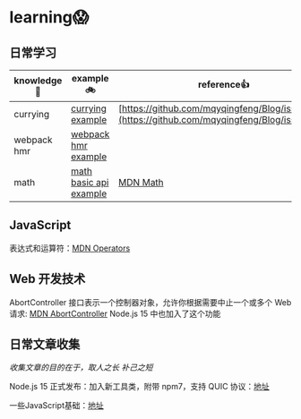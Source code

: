 # learning😱

## 日常学习

| knowledge📖 | example🚲                                      | reference👍                                                                                       |
| ----------- | ---------------------------------------------- | ------------------------------------------------------------------------------------------------- |
| currying    | [currying example](./currying/currying.js)     | [https://github.com/mqyqingfeng/Blog/issues/42](https://github.com/mqyqingfeng/Blog/issues/42)    |
| webpack hmr | [webpack hmr example](./webpack/hmr/README.md) |                                                                                                   |
| math        | [math basic api example](./math/README.md)     | [MDN Math](https://developer.mozilla.org/zh-CN/docs/Web/JavaScript/Reference/Global_Objects/Math) |

## JavaScript

表达式和运算符：[MDN Operators](https://developer.mozilla.org/zh-CN/docs/Web/JavaScript/Reference/Operators)

## Web 开发技术

AbortController 接口表示一个控制器对象，允许你根据需要中止一个或多个 Web 请求: [MDN AbortController](https://developer.mozilla.org/zh-CN/docs/Web/API/FetchController)
Node.js 15 中也加入了这个功能

## 日常文章收集

_收集文章的目的在于，取人之长 补己之短_

Node.js 15 正式发布：加入新工具类，附带 npm7，支持 QUIC 协议：[地址](https://mp.weixin.qq.com/s?__biz=MzUxNzk1MjQ0Ng==&mid=2247487309&idx=2&sn=e671b38f9ca86425c1961b5384e4e387&chksm=f991099ccee6808a0490cdf83835154cf0215e922532b599a8a534c21b25a980f40549bc4935&mpshare=1&scene=1&srcid=10224UHmSv4TTGqnDEfuqZCS&sharer_sharetime=1603329310491&sharer_shareid=c5c1787a60eae170a730646d809a4be3&key=573aef4c1f9b4b5f9638c3617e0f5496b40ceb88b36f3edfcf0a71aefb65ca1293c181e3fe864d909ec417172f83099becf567b54f74ca9762ff9c0351498687d6194485abb136cf906e73713b4c16c7b5310cf1250124b99d717ff1093111e3b519bb95b394aebc7abcdff1ae7859d3ac7d522a7b3d3a78b6ef9cd99925d477&ascene=1&uin=MzQzMTkwNjc5&devicetype=Windows+10+x64&version=6300002f&lang=zh_CN&exportkey=A1qJLrRob8BSB5BQi8WAymE%3D&pass_ticket=ff%2BdKcGHXkMhMRIqxqDrvTH7UiygINehS8DQBJeymdsWyhCKmbIuZ0ZrpZCWTDSz&wx_header=0)

一些JavaScript基础：[地址](https://mp.weixin.qq.com/s/SS8PGZvc6IQMfUSU_5qoGw)
